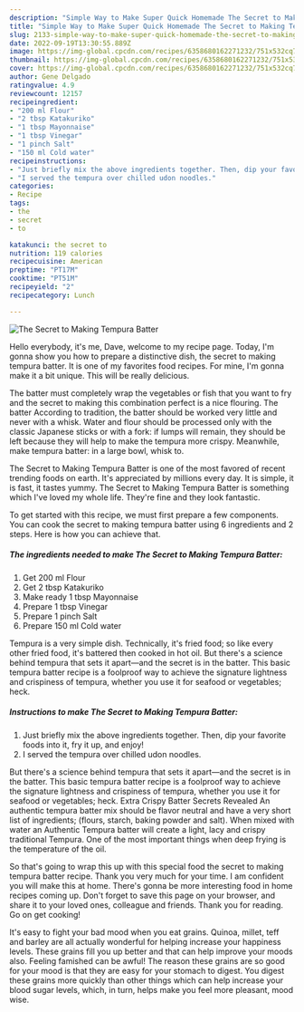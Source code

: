 ```yaml
---
description: "Simple Way to Make Super Quick Homemade The Secret to Making Tempura Batter"
title: "Simple Way to Make Super Quick Homemade The Secret to Making Tempura Batter"
slug: 2133-simple-way-to-make-super-quick-homemade-the-secret-to-making-tempura-batter
date: 2022-09-19T13:30:55.889Z
image: https://img-global.cpcdn.com/recipes/6358680162271232/751x532cq70/the-secret-to-making-tempura-batter-recipe-main-photo.jpg
thumbnail: https://img-global.cpcdn.com/recipes/6358680162271232/751x532cq70/the-secret-to-making-tempura-batter-recipe-main-photo.jpg
cover: https://img-global.cpcdn.com/recipes/6358680162271232/751x532cq70/the-secret-to-making-tempura-batter-recipe-main-photo.jpg
author: Gene Delgado
ratingvalue: 4.9
reviewcount: 12157
recipeingredient:
- "200 ml Flour"
- "2 tbsp Katakuriko"
- "1 tbsp Mayonnaise"
- "1 tbsp Vinegar"
- "1 pinch Salt"
- "150 ml Cold water"
recipeinstructions:
- "Just briefly mix the above ingredients together. Then, dip your favorite foods into it, fry it up, and enjoy!"
- "I served the tempura over chilled udon noodles."
categories:
- Recipe
tags:
- the
- secret
- to

katakunci: the secret to 
nutrition: 119 calories
recipecuisine: American
preptime: "PT17M"
cooktime: "PT51M"
recipeyield: "2"
recipecategory: Lunch

---
```



![The Secret to Making Tempura Batter](https://img-global.cpcdn.com/recipes/6358680162271232/751x532cq70/the-secret-to-making-tempura-batter-recipe-main-photo.jpg)

Hello everybody, it's me, Dave, welcome to my recipe page. Today, I'm gonna show you how to prepare a distinctive dish, the secret to making tempura batter. It is one of my favorites food recipes. For mine, I'm gonna make it a bit unique. This will be really delicious.

The batter must completely wrap the vegetables or fish that you want to fry and the secret to making this combination perfect is a nice flouring. The batter According to tradition, the batter should be worked very little and never with a whisk. Water and flour should be processed only with the classic Japanese sticks or with a fork: if lumps will remain, they should be left because they will help to make the tempura more crispy. Meanwhile, make tempura batter: in a large bowl, whisk to.

The Secret to Making Tempura Batter is one of the most favored of recent trending foods on earth. It's appreciated by millions every day. It is simple, it is fast, it tastes yummy. The Secret to Making Tempura Batter is something which I've loved my whole life. They're fine and they look fantastic.


To get started with this recipe, we must first prepare a few components. You can cook the secret to making tempura batter using 6 ingredients and 2 steps. Here is how you can achieve that.

<!--inarticleads1-->

##### The ingredients needed to make The Secret to Making Tempura Batter:

1. Get 200 ml Flour
1. Get 2 tbsp Katakuriko
1. Make ready 1 tbsp Mayonnaise
1. Prepare 1 tbsp Vinegar
1. Prepare 1 pinch Salt
1. Prepare 150 ml Cold water


Tempura is a very simple dish. Technically, it&#39;s fried food; so like every other fried food, it&#39;s battered then cooked in hot oil. But there&#39;s a science behind tempura that sets it apart—and the secret is in the batter. This basic tempura batter recipe is a foolproof way to achieve the signature lightness and crispiness of tempura, whether you use it for seafood or vegetables; heck. 

<!--inarticleads2-->

##### Instructions to make The Secret to Making Tempura Batter:

1. Just briefly mix the above ingredients together. Then, dip your favorite foods into it, fry it up, and enjoy!
1. I served the tempura over chilled udon noodles.


But there&#39;s a science behind tempura that sets it apart—and the secret is in the batter. This basic tempura batter recipe is a foolproof way to achieve the signature lightness and crispiness of tempura, whether you use it for seafood or vegetables; heck. Extra Crispy Batter Secrets Revealed An authentic tempura batter mix should be flavor neutral and have a very short list of ingredients; (flours, starch, baking powder and salt). When mixed with water an Authentic Tempura batter will create a light, lacy and crispy traditional Tempura. One of the most important things when deep frying is the temperature of the oil. 

So that's going to wrap this up with this special food the secret to making tempura batter recipe. Thank you very much for your time. I am confident you will make this at home. There's gonna be more interesting food in home recipes coming up. Don't forget to save this page on your browser, and share it to your loved ones, colleague and friends. Thank you for reading. Go on get cooking!

It's easy to fight your bad mood when you eat grains. Quinoa, millet, teff and barley are all actually wonderful for helping increase your happiness levels. These grains fill you up better and that can help improve your moods also. Feeling famished can be awful! The reason these grains are so good for your mood is that they are easy for your stomach to digest. You digest these grains more quickly than other things which can help increase your blood sugar levels, which, in turn, helps make you feel more pleasant, mood wise.

